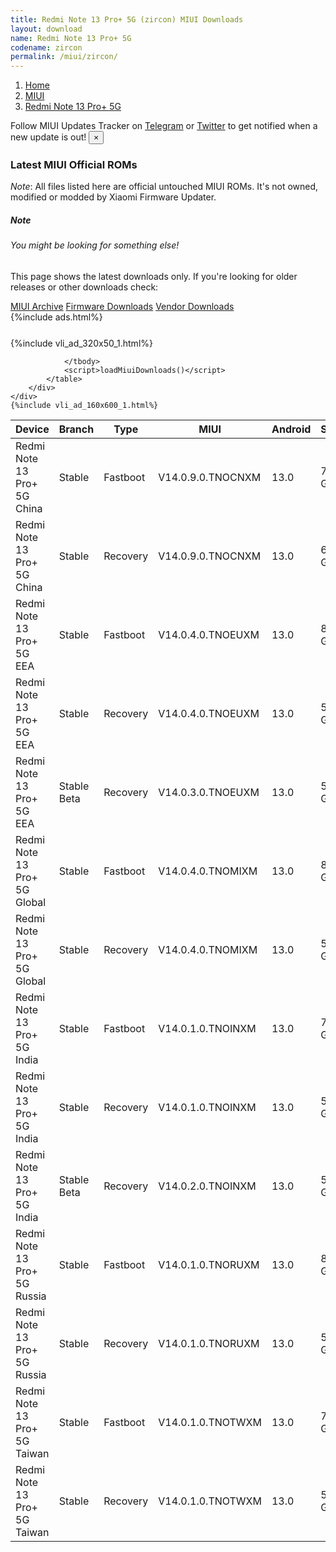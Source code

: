 ```yaml
---
title: Redmi Note 13 Pro+ 5G (zircon) MIUI Downloads
layout: download
name: Redmi Note 13 Pro+ 5G
codename: zircon
permalink: /miui/zircon/
---
```

<nav aria-label="breadcrumb">
    <ol class="breadcrumb">
        <li class="breadcrumb-item"><a href="/">Home</a></li>
        <li class="breadcrumb-item"><a href="/miui/">MIUI</a></li>
        <li class="breadcrumb-item active" aria-current="page"><a href="/miui/zircon/">Redmi Note 13 Pro+ 5G</a></li>
    </ol>
</nav>
<div class="alert alert-primary alert-dismissible fade show" role="alert">
    Follow MIUI Updates Tracker on <a href="https://t.me/MIUIUpdatesTracker" class="alert-link">Telegram</a>
     or <a href="https://twitter.com/MiFwUpdater" class="alert-link">Twitter</a> to get notified when a new update is out!
    <button type="button" class="close" data-dismiss="alert" aria-label="Close">
        <span aria-hidden="true">&times;</span>
    </button>
</div>

### Latest MIUI Official ROMs
*Note*: All files listed here are official untouched MIUI ROMs. It's not owned, modified or modded by Xiaomi Firmware Updater.
<div class="card">
  <div class="card-body">
    <h5 class="card-title">Note</h5>
    <h6 class="card-subtitle mb-2 text-muted">You might be looking for something else!</h6>
    <p class="card-text">This page shows the latest downloads only.
     If you're looking for older releases or other downloads check:</p>
    <a href="/archive/miui/zircon/" class="card-link">MIUI Archive</a>
    <a href="/firmware/zircon/" class="card-link">Firmware Downloads</a>
    <a href="/vendor/zircon/" class="card-link">Vendor Downloads</a>
  </div>
</div>
{%include ads.html%}
<div class="row justify-content-center">
    <div class="col-10">
        <div class="table-responsive-md" style="margin-top: 25px;">
            {%include vli_ad_320x50_1.html%}
            <table id="miui" class="display dt-responsive nowrap compact table table-striped table-hover table-sm">
                <thead class="thead-dark">
                    <tr>
                        <th data-ref="device">Device</th>
                        <th data-ref="branch">Branch</th>
                        <th data-ref="type">Type</th>
                        <th data-ref="miui">MIUI</th>
                        <th data-ref="android">Android</th>
                        <th data-ref="size">Size</th>
                        <th data-ref="size">Date</th>
                        <th data-ref="link">Link</th>
                    </tr>
                </thead>
                <tbody>
                <tr><td>Redmi Note 13 Pro+ 5G China</td><td>Stable</td><td>Fastboot</td><td>V14.0.9.0.TNOCNXM</td><td>13.0</td><td>7.7 GB</td><td>2023-12-29</td><td><a href="/miui/zircon/stable/V14.0.9.0.TNOCNXM/">Download</a></td></tr>
<tr><td>Redmi Note 13 Pro+ 5G China</td><td>Stable</td><td>Recovery</td><td>V14.0.9.0.TNOCNXM</td><td>13.0</td><td>6.2 GB</td><td>2024-01-08</td><td><a href="/miui/zircon/stable/V14.0.9.0.TNOCNXM/">Download</a></td></tr>
<tr><td>Redmi Note 13 Pro+ 5G EEA</td><td>Stable</td><td>Fastboot</td><td>V14.0.4.0.TNOEUXM</td><td>13.0</td><td>8.1 GB</td><td>2024-01-05</td><td><a href="/miui/zircon/stable/V14.0.4.0.TNOEUXM/">Download</a></td></tr>
<tr><td>Redmi Note 13 Pro+ 5G EEA</td><td>Stable</td><td>Recovery</td><td>V14.0.4.0.TNOEUXM</td><td>13.0</td><td>5.7 GB</td><td>2024-01-16</td><td><a href="/miui/zircon/stable/V14.0.4.0.TNOEUXM/">Download</a></td></tr>
<tr><td>Redmi Note 13 Pro+ 5G EEA</td><td>Stable Beta</td><td>Recovery</td><td>V14.0.3.0.TNOEUXM</td><td>13.0</td><td>5.6 GB</td><td>2023-12-04</td><td><a href="/miui/zircon/stable beta/V14.0.3.0.TNOEUXM/">Download</a></td></tr>
<tr><td>Redmi Note 13 Pro+ 5G Global</td><td>Stable</td><td>Fastboot</td><td>V14.0.4.0.TNOMIXM</td><td>13.0</td><td>8.4 GB</td><td>2024-01-02</td><td><a href="/miui/zircon/stable/V14.0.4.0.TNOMIXM/">Download</a></td></tr>
<tr><td>Redmi Note 13 Pro+ 5G Global</td><td>Stable</td><td>Recovery</td><td>V14.0.4.0.TNOMIXM</td><td>13.0</td><td>5.6 GB</td><td>2024-01-16</td><td><a href="/miui/zircon/stable/V14.0.4.0.TNOMIXM/">Download</a></td></tr>
<tr><td>Redmi Note 13 Pro+ 5G India</td><td>Stable</td><td>Fastboot</td><td>V14.0.1.0.TNOINXM</td><td>13.0</td><td>7.0 GB</td><td>2023-11-08</td><td><a href="/miui/zircon/stable/V14.0.1.0.TNOINXM/">Download</a></td></tr>
<tr><td>Redmi Note 13 Pro+ 5G India</td><td>Stable</td><td>Recovery</td><td>V14.0.1.0.TNOINXM</td><td>13.0</td><td>5.4 GB</td><td>2024-01-09</td><td><a href="/miui/zircon/stable/V14.0.1.0.TNOINXM/">Download</a></td></tr>
<tr><td>Redmi Note 13 Pro+ 5G India</td><td>Stable Beta</td><td>Recovery</td><td>V14.0.2.0.TNOINXM</td><td>13.0</td><td>5.5 GB</td><td>2024-01-19</td><td><a href="/miui/zircon/stable beta/V14.0.2.0.TNOINXM/">Download</a></td></tr>
<tr><td>Redmi Note 13 Pro+ 5G Russia</td><td>Stable</td><td>Fastboot</td><td>V14.0.1.0.TNORUXM</td><td>13.0</td><td>8.0 GB</td><td>2023-10-27</td><td><a href="/miui/zircon/stable/V14.0.1.0.TNORUXM/">Download</a></td></tr>
<tr><td>Redmi Note 13 Pro+ 5G Russia</td><td>Stable</td><td>Recovery</td><td>V14.0.1.0.TNORUXM</td><td>13.0</td><td>5.4 GB</td><td>2024-01-23</td><td><a href="/miui/zircon/stable/V14.0.1.0.TNORUXM/">Download</a></td></tr>
<tr><td>Redmi Note 13 Pro+ 5G Taiwan</td><td>Stable</td><td>Fastboot</td><td>V14.0.1.0.TNOTWXM</td><td>13.0</td><td>7.1 GB</td><td>2023-11-23</td><td><a href="/miui/zircon/stable/V14.0.1.0.TNOTWXM/">Download</a></td></tr>
<tr><td>Redmi Note 13 Pro+ 5G Taiwan</td><td>Stable</td><td>Recovery</td><td>V14.0.1.0.TNOTWXM</td><td>13.0</td><td>5.4 GB</td><td>2024-01-23</td><td><a href="/miui/zircon/stable/V14.0.1.0.TNOTWXM/">Download</a></td></tr>

                </tbody>
                <script>loadMiuiDownloads()</script>
            </table>
        </div>
    </div>
    {%include vli_ad_160x600_1.html%}
</div>
